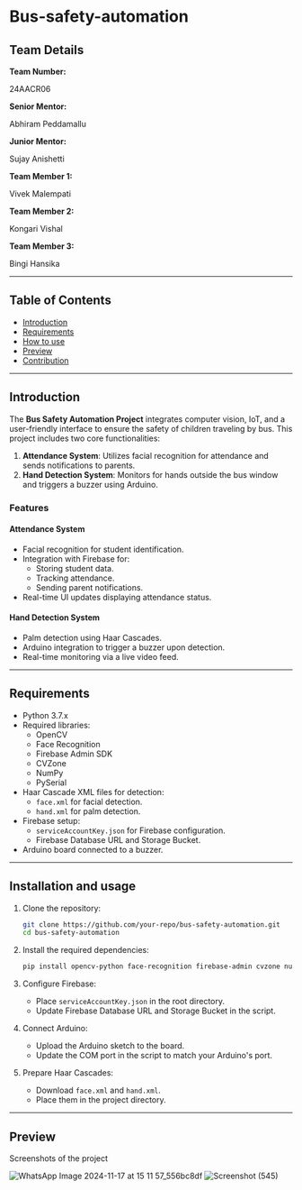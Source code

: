 # Bus-safety-automation

<h2>Team Details</h2>
<b>Team Number: </b><p>24AACR06</p>
<b>Senior Mentor:</b><p> Abhiram Peddamallu</p>
<b>Junior Mentor:</b><p> Sujay Anishetti</p>
<b>Team Member 1:</b><p> Vivek Malempati</p>
<b>Team Member 2:</b><p> Kongari Vishal</p>
<b>Team Member 3:</b><p> Bingi Hansika</p>

---
## Table of Contents
- [Introduction](#introduction) <br>
- [Requirements](#requirements) <br>
- [How to use](#installation-and-usage) <br>
- [Preview](#previews)
- [Contribution](#contribution)

---

## Introduction
The **Bus Safety Automation Project** integrates computer vision, IoT, and a user-friendly interface to ensure the safety of children traveling by bus. This project includes two core functionalities:

1. **Attendance System**: Utilizes facial recognition for attendance and sends notifications to parents.
2. **Hand Detection System**: Monitors for hands outside the bus window and triggers a buzzer using Arduino.


### Features
#### Attendance System
- Facial recognition for student identification.
- Integration with Firebase for:
  - Storing student data.
  - Tracking attendance.
  - Sending parent notifications.
- Real-time UI updates displaying attendance status.

#### Hand Detection System
- Palm detection using Haar Cascades.
- Arduino integration to trigger a buzzer upon detection.
- Real-time monitoring via a live video feed.

---

## Requirements
- Python 3.7.x 
- Required libraries:
  - OpenCV
  - Face Recognition
  - Firebase Admin SDK
  - CVZone
  - NumPy
  - PySerial
- Haar Cascade XML files for detection:
  - `face.xml` for facial detection.
  - `hand.xml` for palm detection.
- Firebase setup:
  - `serviceAccountKey.json` for Firebase configuration.
  - Firebase Database URL and Storage Bucket.
- Arduino board connected to a buzzer.

---

## Installation and usage
1. Clone the repository:
   ```bash
   git clone https://github.com/your-repo/bus-safety-automation.git
   cd bus-safety-automation
2. Install the required dependencies:
   ```bash
   pip install opencv-python face-recognition firebase-admin cvzone numpy pyserial
3. Configure Firebase:

   - Place `serviceAccountKey.json` in the root directory.
   - Update Firebase Database URL and Storage Bucket in the script.
4. Connect Arduino:

   - Upload the Arduino sketch to the board.
   - Update the COM port in the script to match your Arduino's port.
5. Prepare Haar Cascades:

   - Download `face.xml` and `hand.xml`.
   - Place them in the project directory.
---
## Preview
Screenshots of the project

![WhatsApp Image 2024-11-17 at 15 11 57_556bc8df](https://github.com/user-attachments/assets/d3f8c545-aeeb-40d6-8d6e-08b3e2e25314)
![Screenshot (545)](https://github.com/user-attachments/assets/e529cd69-adf8-4652-8bbe-232d65b274df)


